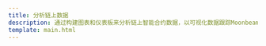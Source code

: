```yaml
---
title: 分析链上数据 
description: 通过构建图表和仪表板来分析链上智能合约数据，以可视化数据跟踪Moonbeam和Moonriver的指标。
template: main.html
---
```


<div class='subsection-wrapper'></div>